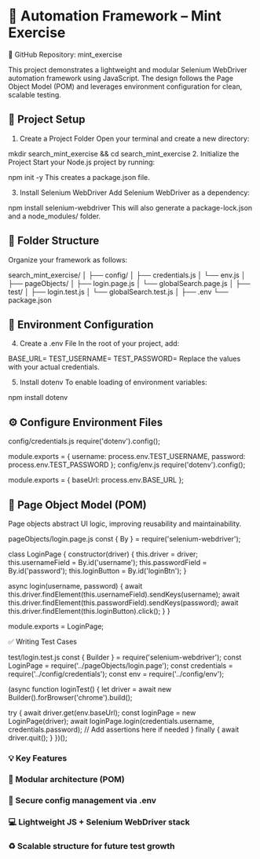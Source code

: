 # 🚀 Automation Framework – Mint Exercise

🔗 GitHub Repository: mint_exercise

This project demonstrates a lightweight and modular Selenium WebDriver automation framework using JavaScript. The design follows the Page Object Model (POM) and leverages environment configuration for clean, scalable testing.

## 📁 Project Setup

1. Create a Project Folder
Open your terminal and create a new directory:

mkdir search_mint_exercise && cd search_mint_exercise
2. Initialize the Project
Start your Node.js project by running:

npm init -y
This creates a package.json file.

3. Install Selenium WebDriver
Add Selenium WebDriver as a dependency:

npm install selenium-webdriver
This will also generate a package-lock.json and a node_modules/ folder.

## 📂 Folder Structure

Organize your framework as follows:

search_mint_exercise/
│
├── config/
│   ├── credentials.js
│   └── env.js
│
├── pageObjects/
│   ├── login.page.js
│   └── globalSearch.page.js
│
├── test/
│   ├── login.test.js
│   └── globalSearch.test.js
│
├── .env
└── package.json

## 🔐 Environment Configuration

4. Create a .env File
In the root of your project, add:

BASE_URL=
TEST_USERNAME=
TEST_PASSWORD=
Replace the values with your actual credentials.

5. Install dotenv
To enable loading of environment variables:

npm install dotenv

## ⚙️ Configure Environment Files

config/credentials.js
require('dotenv').config();

module.exports = {
  username: process.env.TEST_USERNAME,
  password: process.env.TEST_PASSWORD
};
config/env.js
require('dotenv').config();

module.exports = {
  baseUrl: process.env.BASE_URL
};

## 🧱 Page Object Model (POM)

Page objects abstract UI logic, improving reusability and maintainability.

pageObjects/login.page.js
const { By } = require('selenium-webdriver');

class LoginPage {
  constructor(driver) {
    this.driver = driver;
    this.usernameField = By.id('username');
    this.passwordField = By.id('password');
    this.loginButton = By.id('loginBtn');
  }

  async login(username, password) {
    await this.driver.findElement(this.usernameField).sendKeys(username);
    await this.driver.findElement(this.passwordField).sendKeys(password);
    await this.driver.findElement(this.loginButton).click();
  }
}

module.exports = LoginPage;

✅ Writing Test Cases

test/login.test.js
const { Builder } = require('selenium-webdriver');
const LoginPage = require('../pageObjects/login.page');
const credentials = require('../config/credentials');
const env = require('../config/env');

(async function loginTest() {
  let driver = await new Builder().forBrowser('chrome').build();

  try {
    await driver.get(env.baseUrl);
    const loginPage = new LoginPage(driver);
    await loginPage.login(credentials.username, credentials.password);
    // Add assertions here if needed
  } finally {
    await driver.quit();
  }
})();


### 💡 Key Features
### 🧩 Modular architecture (POM)
### 🔐 Secure config management via .env
### 💻 Lightweight JS + Selenium WebDriver stack
### ♻️ Scalable structure for future test growth
